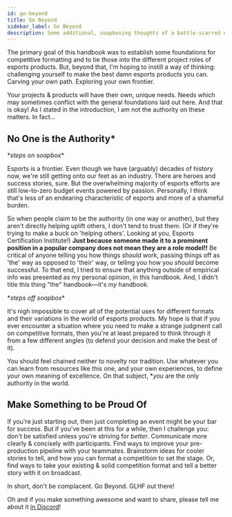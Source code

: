 ```yaml
---
id: go-beyond
title: Go Beyond
sidebar_label: Go Beyond
description: Some additional, soapboxing thoughts of a battle-scarred esports contractor
---
```


The primary goal of this handbook was to establish some foundations for competitive formatting and to tie those into
  the different project roles of esports products.
But, beyond that, I'm hoping to instill a way of thinking: challenging yourself to make the best damn esports products you can.
Carving your own path.
Exploring your own frontier.

Your projects & products will have their own, unique needs.
Needs which may sometimes conflict with the general foundations laid out here.
And that is okay!
As I stated in the introduction, I am not the authority on these matters.
In fact...

## No One is the Authority*

\**steps on soapbox*\*

Esports is a frontier.
Even though we have (arguably) decades of history now, we're still getting onto our feet as an industry.
There are heroes and success stories, sure.
But the overwhelming majority of esports efforts are still low-to-zero budget events powered by passion.
Personally, I think that's less of an endearing characteristic of esports and more of a shameful burden.

So when people claim to be the authority (in one way or another), but they aren't directly helping uplift others,
  I don't tend to trust them.
(Or if they're trying to make a buck on 'helping others'.
Looking at you, Esports Certification Institute!)
**Just because someone made it to a prominent position in a popular company does not mean they are a role model!!**
Be critical of anyone telling you how things *should* work, passing things off as 'the' way as opposed to 'their' way, or telling you how you *should* become successful.
To that end, I tried to ensure that anything outside of empirical info was presented as my personal opinion, in this handbook.
And, I didn't title this thing "the" handbook—it's *my* handbook.

\**steps off soapbox*\*

It's nigh impossible to cover all of the potential uses for different formats and their variations in the world of esports products.
My hope is that if you ever encounter a situation where you need to make a strange judgment call on competitive formats,
  then you're at least prepared to think through it from a few different angles (to defend your decision and make the best of it).

You should feel chained neither to novelty nor tradition.
Use whatever you can learn from resources like this one, and your own experiences, to define your own meaning of excellence.
On that subject, **you* are the only authority in the world.

## Make Something to be Proud Of

If you're just starting out, then just completing an event might be your bar for success.
But if you've been at this for a while, then I challenge you: don't be satisfied unless you're striving for *better*.
Communicate more clearly & concisely with participants.
Find ways to improve your pre-production pipeline with your teammates.
Brainstorm ideas for cooler stories to tell, and how you can format a competition to set the stage.
Or, find ways to take your existing & solid competition format and tell a better story with it on broadcast.

In short, don't be complacent.
Go Beyond.
GLHF out there!

Oh and if you make something awesome and want to share, please tell me about it [in Discord](https://discord.com/invite/4U7UWjCt7r)!
